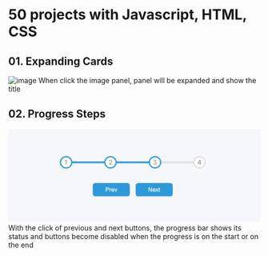 # 50 projects with Javascript, HTML, CSS

## 01. Expanding Cards

![image](/images/01.expanding_cards.png)
When click the image panel, panel will be expanded and show the title

## 02. Progress Steps

![image](/images/02.progress-steps.png)
With the click of previous and next buttons, the progress bar shows its status and buttons become disabled when the progress is on the start or on the end
